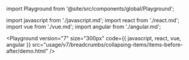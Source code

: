 import Playground from '@site/src/components/global/Playground';

import javascript from './javascript.md';
import react from './react.md';
import vue from './vue.md';
import angular from './angular.md';

<Playground
version="7"
size="300px"
code={{ javascript, react, vue, angular }}
src="usage/v7/breadcrumbs/collapsing-items/items-before-after/demo.html"
/>
